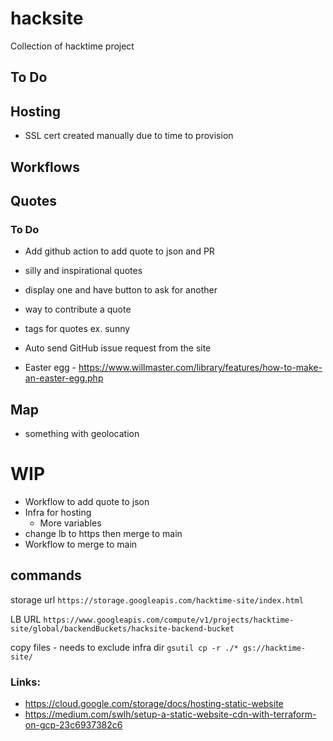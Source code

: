 # hacksite
Collection of hacktime project

## To Do

## Hosting
* SSL cert created manually due to time to provision

## Workflows 

## Quotes
### To Do
* Add github action to add quote to json and PR


* silly and inspirational quotes
* display one and have button to ask for another
* way to contribute a quote
* tags for quotes ex. sunny
* Auto send GitHub issue request from the site
* Easter egg - https://www.willmaster.com/library/features/how-to-make-an-easter-egg.php


## Map
* something with geolocation



# WIP
* Workflow to add quote to json
* Infra for hosting
  * More variables
* change lb to https then merge to main
* Workflow to merge to main

## commands
storage url
`https://storage.googleapis.com/hacktime-site/index.html`

LB URL
`https://www.googleapis.com/compute/v1/projects/hacktime-site/global/backendBuckets/hacksite-backend-bucket`

copy files - needs to exclude infra dir
`gsutil cp -r ./* gs://hacktime-site/`

### Links:
* https://cloud.google.com/storage/docs/hosting-static-website
* https://medium.com/swlh/setup-a-static-website-cdn-with-terraform-on-gcp-23c6937382c6
